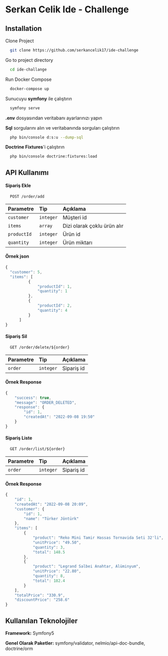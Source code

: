 
# Serkan Celik Ide - Challenge

## Installation

Clone Project

```bash
  git clone https://github.com/serkancelik17/ide-challenge
```

Go to project directory

```bash
  cd ide-challange
```

Run Docker Compose

```bash
  docker-compose up
```

Sunucuyu **symfony** ile çalıştırın

```bash
  symfony serve
```

**.env** dosyasından veritabanı ayarlarınızı yapın


**Sql** sorgularını alın ve veritabanında sorguları çalıştırın

```bash
  php bin/console d:s:u --dump-sql
```

**Doctrine Fixtures**'i çalıştırın

```bash
  php bin/console doctrine:fixtures:load
```

## API Kullanımı

#### Sipariş Ekle

```http
  POST /order/add
```

| Parametre | Tip     | Açıklama                |
| :-------- | :------- | :------------------------- |
| `customer` | `integer` | Müşteri id |
| `items` | `array` | Dizi olarak çoklu ürün alır |
| `productId ` | `integer` | Ürün id |
| `quantity ` | `integer` | Ürün miktarı |

#### Örnek json
```javascript
{
  "customer": 5,
  "items": [
          {
              "productId": 1,
              "quantity": 1
          },
          {
              "productId": 2,
              "quantity": 4
          }
      ]
}
```


#### Sipariş Sil

```http
  GET /order/delete/${order}
```

| Parametre | Tip     | Açıklama                       |
| :-------- | :------- | :-------------------------------- |
| `order`      | `integer` | Sipariş id |

#### Örnek Response
```javascript
{
    "success": true,
    "message": "ORDER_DELETED",
    "response": {
        "id": 1,
        "createdAt": "2022-09-08 19:50"
    }
}
```


#### Sipariş Liste

```http
  GET /order/list/${order}
```

| Parametre | Tip     | Açıklama                       |
| :-------- | :------- | :-------------------------------- |
| `order`      | `integer` | Sipariş id |

#### Örnek Response
```javascript
{
    "id": 1,
    "createdAt": "2022-09-08 20:09",
    "customer": {
        "id": 1,
        "name": "Türker Jöntürk"
    },
    "items": [
        {
            "product": "Reko Mini Tamir Hassas Tornavida Seti 32'li",
            "unitPrice": "49.50",
            "quantity": 3,
            "total": 148.5
        },
        {
            "product": "Legrand Salbei Anahtar, Alüminyum",
            "unitPrice": "22.80",
            "quantity": 8,
            "total": 182.4
        }
    ],
    "totalPrice": "330.9",
    "discountPrice": "258.6"
}
```

## Kullanılan Teknolojiler

**Framework:** Symfony5

**Genel Olarak Paketler:** symfony/validator, nelmio/api-doc-bundle, doctrine/orm

  